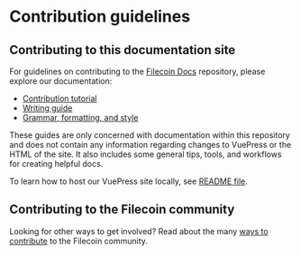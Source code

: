 # Contribution guidelines

## Contributing to this documentation site

For guidelines on contributing to the [Filecoin Docs](https://github.com/filecoin-project/filecoin-docs) repository, please explore our documentation:

- [Contribution tutorial](./docs/community/contribute/contribution-tutorial.md)
- [Writing guide](./docs/community/contribute/writing-guide.md)
- [Grammar, formatting, and style](./docs/community/contribute/grammar-formatting-and-style.md)

These guides are only concerned with documentation within this repository and does not contain any information regarding changes to VuePress or the HTML of the site. It also includes some general tips, tools, and workflows for creating helpful docs.

To learn how to host our VuePress site locally, see [README file](./README.md).

## Contributing to the Filecoin community

Looking for other ways to get involved? Read about the many [ways to contribute](./docs/community/contribute/ways-to-contribute.md) to the Filecoin community.
